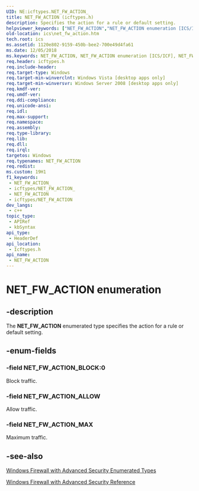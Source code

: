 ```yaml
---
UID: NE:icftypes.NET_FW_ACTION_
title: NET_FW_ACTION (icftypes.h)
description: Specifies the action for a rule or default setting.
helpviewer_keywords: ["NET_FW_ACTION","NET_FW_ACTION enumeration [ICS/ICF]","NET_FW_ACTION_ALLOW","NET_FW_ACTION_BLOCK","NET_FW_ACTION_MAX","icftypes/NET_FW_ACTION","icftypes/NET_FW_ACTION_ALLOW","icftypes/NET_FW_ACTION_BLOCK","icftypes/NET_FW_ACTION_MAX","ics.net_fw_action"]
old-location: ics\net_fw_action.htm
tech.root: ics
ms.assetid: 1120e802-9159-450b-bee2-700e49d4fa61
ms.date: 12/05/2018
ms.keywords: NET_FW_ACTION, NET_FW_ACTION enumeration [ICS/ICF], NET_FW_ACTION_ALLOW, NET_FW_ACTION_BLOCK, NET_FW_ACTION_MAX, icftypes/NET_FW_ACTION, icftypes/NET_FW_ACTION_ALLOW, icftypes/NET_FW_ACTION_BLOCK, icftypes/NET_FW_ACTION_MAX, ics.net_fw_action
req.header: icftypes.h
req.include-header: 
req.target-type: Windows
req.target-min-winverclnt: Windows Vista [desktop apps only]
req.target-min-winversvr: Windows Server 2008 [desktop apps only]
req.kmdf-ver: 
req.umdf-ver: 
req.ddi-compliance: 
req.unicode-ansi: 
req.idl: 
req.max-support: 
req.namespace: 
req.assembly: 
req.type-library: 
req.lib: 
req.dll: 
req.irql: 
targetos: Windows
req.typenames: NET_FW_ACTION
req.redist: 
ms.custom: 19H1
f1_keywords:
 - NET_FW_ACTION_
 - icftypes/NET_FW_ACTION_
 - NET_FW_ACTION
 - icftypes/NET_FW_ACTION
dev_langs:
 - c++
topic_type:
 - APIRef
 - kbSyntax
api_type:
 - HeaderDef
api_location:
 - Icftypes.h
api_name:
 - NET_FW_ACTION
---
```


# NET_FW_ACTION enumeration


## -description

The <b>NET_FW_ACTION</b> enumerated type specifies the action for a rule or default setting.

## -enum-fields

### -field NET_FW_ACTION_BLOCK:0

Block traffic.

### -field NET_FW_ACTION_ALLOW

Allow traffic.

### -field NET_FW_ACTION_MAX

Maximum traffic.

## -see-also

<a href="/previous-versions/windows/desktop/ics/windows-firewall-with-advanced-security-enumerated-types">Windows Firewall with Advanced Security Enumerated Types</a>



<a href="/previous-versions/windows/desktop/ics/windows-firewall-with-advanced-security-reference">Windows Firewall with Advanced Security Reference</a>
